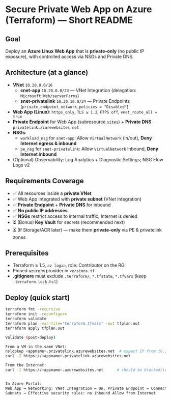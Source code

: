 # Secure Private Web App on Azure (Terraform) — Short README

## Goal
Deploy an **Azure Linux Web App** that is **private-only** (no public IP exposure), with controlled access via NSGs and Private DNS.

## Architecture (at a glance)
- **VNet** `10.20.0.0/16`
  - **snet-app** `10.20.0.0/23` — VNet Integration (delegation: `Microsoft.Web/serverFarms`)
  - **snet-privatelink** `10.20.10.0/24` — Private Endpoints (`private_endpoint_network_policies = "Disabled"`)
- **Web App (Linux)**: `https_only`, `TLS ≥ 1.2`, `FTPS off`, `vnet_route_all = true`
- **Private Endpoint** for Web App (subresource `sites`) + **Private DNS** `privatelink.azurewebsites.net`
- **NSGs**:
  - `workload_nsg` for `snet-app`: Allow `VirtualNetwork` (in/out), **Deny Internet egress & inbound**
  - `pe_nsg` for `snet-privatelink`: Allow `VirtualNetwork` inbound, **Deny Internet inbound**
- (Optional) Observability: Log Analytics + Diagnostic Settings; NSG Flow Logs v2

## Requirements Coverage
- ✅ All resources inside a **private VNet**
- ✅ Web App integrated with **private subnet** (VNet Integration)
- ✅ **Private Endpoint** + **Private DNS** for inbound
- ✅ **No public IP addresses**
- ✅ **NSGs** restrict access to internal traffic; Internet is denied
- ⏳ (Bonus) **Key Vault** for secrets (recommended next)
- ⏳ (If Storage/ACR later) — make them **private-only** via PE & privatelink zones

## Prerequisites
- Terraform ≥ 1.5, `az login`, role: Contributor on the RG
- Pinned `azurerm` provider in `versions.tf`
- **.gitignore** must exclude `.terraform/`, `*.tfstate`, `*.tfvars` (keep `.terraform.lock.hcl`)

## Deploy (quick start)
```bash
terraform fmt -recursive
terraform init -reconfigure
terraform validate
terraform plan -var-file="terraform.tfvars" -out tfplan.out
terraform apply tfplan.out

Validate (post-deploy)

From a VM in the same VNet:
nslookup <appname>.privatelink.azurewebsites.net  # expect IP from 10.20.10.0/24
curl -I https://<appname>.privatelink.azurewebsites.net

From the Internet:
curl -I https://<appname>.azurewebsites.net      # should be blocked/inaccessible


In Azure Portal:
Web App → Networking: VNet Integration = On, Private Endpoint = Connected
Subnets → Effective security rules: no inbound Allow from Internet